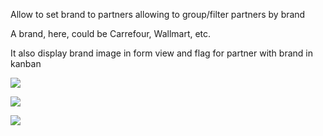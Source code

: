 Allow to set brand to partners allowing to group/filter partners by
brand

A brand, here, could be Carrefour, Wallmart, etc.

It also display brand image in form view and flag for partner with brand
in kanban

![](../static/description/brand_form.png)

![](../static/description/brand_tree.png)

![](../static/description/brand_kanban.png)

